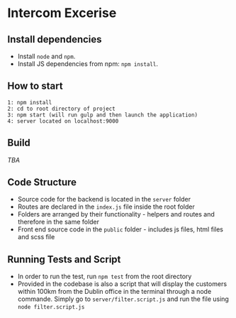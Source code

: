 # Intercom Excerise

## Install dependencies

- Install `node` and `npm`. 
- Install JS dependencies from npm: `npm install`.

## How to start
```
1: npm install
2: cd to root directory of project
3: npm start (will run gulp and then launch the application)
4: server located on localhost:9000
```

## Build

*TBA*

## Code Structure

- Source code for the backend is located in the `server` folder
- Routes are declared in the `index.js` file inside the root folder
- Folders are arranged by their functionality - helpers and routes and therefore in the same folder
- Front end source code in the `public` folder - includes js files, html files and scss file

## Running Tests and Script

- In order to run the test, run `npm test` from the root directory
- Provided in the codebase is also a script that will display the customers within 100km from the Dublin office in the terminal through a node commande. Simply go to `server/filter.script.js` and run the file using `node filter.script.js`
